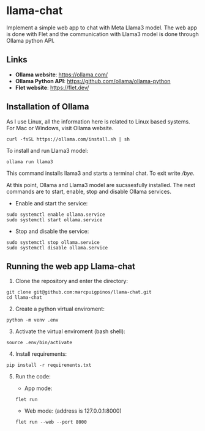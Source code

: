 # llama-chat

Implement a simple web app to chat with Meta Llama3 model. The web app is done with Flet and the communication with Llama3 model is done through Ollama python API. 

## Links

* **Ollama website**: https://ollama.com/
* **Ollama Python API**: https://github.com/ollama/ollama-python
* **Flet website**: https://flet.dev/

## Installation of Ollama

As I use Linux, all the information here is related to Linux based systems. For Mac or Windows, visit Ollama website.

```console
curl -fsSL https://ollama.com/install.sh | sh
```

To install and run Llama3 model:

```console
ollama run llama3
```

This command installs llama3 and starts a terminal chat. To exit write */bye*. 

At this point, Ollama and Llama3 model are sucssesfully installed. The next commands are to start, enable, stop and disable Ollama services.

* Enable and start the service:

```console
sudo systemctl enable ollama.service
sudo systemctl start ollama.service
```

* Stop and disable the service:

```console
sudo systemctl stop ollama.service
sudo systemctl disable ollama.service
```

## Running the web app Llama-chat

1. Clone the repository and enter the directory:

```console
git clone git@github.com:marcpuigpinos/llama-chat.git
cd llama-chat
```

2. Create a python virtual enviroment:

```console
python -m venv .env
```

3. Activate the virtual enviroment (bash shell):

```console
source .env/bin/activate
```

4. Install requirements:

```console
pip install -r requirements.txt
```

5. Run the code:

    - App mode:

    ```console
    flet run
    ```

    - Web mode: (address is 127.0.0.1:8000)
    
    ```console
    flet run --web --port 8000
    ```
